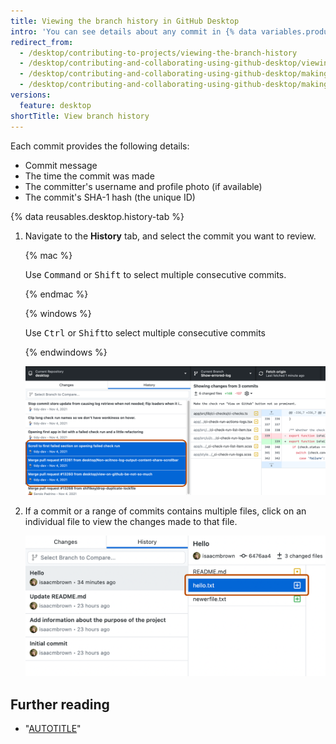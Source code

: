 ```yaml
---
title: Viewing the branch history in GitHub Desktop
intro: 'You can see details about any commit in {% data variables.product.prodname_desktop %}, including a diff of the changes the commit introduced.'
redirect_from:
  - /desktop/contributing-to-projects/viewing-the-branch-history
  - /desktop/contributing-and-collaborating-using-github-desktop/viewing-the-branch-history
  - /desktop/contributing-and-collaborating-using-github-desktop/making-changes-in-a-branch/viewing-the-branch-history
  - /desktop/contributing-and-collaborating-using-github-desktop/making-changes-in-a-branch/viewing-the-branch-history-in-github-desktop
versions:
  feature: desktop
shortTitle: View branch history
---
```

Each commit provides the following details:

* Commit message
* The time the commit was made
* The committer's username and profile photo (if available)
* The commit's SHA-1 hash (the unique ID)

{% data reusables.desktop.history-tab %}
1. Navigate to the **History** tab, and select the commit you want to review.

   {% mac %}

   Use <kbd>Command</kbd> or <kbd>Shift</kbd> to select multiple consecutive commits. 

   {% endmac %}

   {% windows %}

   Use <kbd>Ctrl</kbd> or <kbd>Shift</kbd>to select multiple consecutive commits

   {% endwindows %}

   ![Screenshot of a list of commits in the "History" tab. Three consecutive selected commits are highlighted in blue and outlined in orange.](/assets/images/help/desktop/branch-history-commit.png)

2. If a commit or a range of commits contains multiple files, click on an individual file to view the changes made to that file.

   ![Screenshot of a commit view. To the right of the "History" tab, in a list of files, the "hello.txt" file is selected and highlighted with an orange outline.](/assets/images/help/desktop/branch-history-file.png)

## Further reading

* "[AUTOTITLE](/desktop/working-with-your-remote-repository-on-github-or-github-enterprise/syncing-your-branch-in-github-desktop)"
